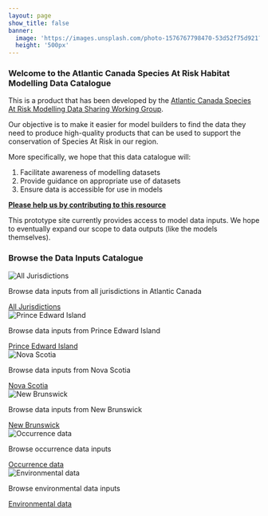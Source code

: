 ```yaml
---
layout: page
show_title: false
banner:
  image: 'https://images.unsplash.com/photo-1576767798470-53d52f75d921?ixlib=rb-4.0.3&ixid=MnwxMjA3fDB8MHxwaG90by1wYWdlfHx8fGVufDB8fHx8&auto=format&fit=crop&w=1160&q=80'
  height: '500px'
---
```


### Welcome to the Atlantic Canada Species At Risk Habitat Modelling Data Catalogue

This is a product that has been developed by the [Atlantic Canada Species At Risk Modelling Data Sharing Working Group](https://atlantichabitatmodels.github.io/communityofpractice/data-sharing/).

Our objective is to make it easier for model builders to find the data they need to produce high-quality products that can be used to support the conservation of Species At Risk in our region.

More specifically, we hope that this data catalogue will:
1. Facilitate awareness of modelling datasets
2. Provide guidance on appropriate use of datasets
3. Ensure data is accessible for use in models

[**Please help us by contributing to this resource**](https://docs.google.com/spreadsheets/d/1_GZKDpZa18Ga0irokXhh-1ZUyF3TPi0Jl_yG4NrdVlk/edit#gid=1416728414)

This prototype site currently provides access to model data inputs. We hope to eventually expand our scope to data outputs (like the models themselves).

### Browse the Data Inputs Catalogue

<div class="card-columns">
  <div class="card">
      <img class="card-img-top" src="https://images.unsplash.com/photo-1584619148084-a481b22b78ac?ixlib=rb-4.0.3&ixid=M3wxMjA3fDB8MHxwaG90by1wYWdlfHx8fGVufDB8fHx8fA%3D%3D&auto=format&fit=crop&w=2239&q=80" alt="All Jurisdictions">
      <div class="card-body">
        <p class="card-text">Browse data inputs from all jurisdictions in Atlantic Canada</p>
        <a href="{{ 'catalogue' | relative_url }}" class="btn btn-primary">All Jurisdictions</a>
      </div>
  </div>
  <div class="card">
    <img class="card-img-top" src="https://images.unsplash.com/photo-1560223202-c24c12cd00c2?ixlib=rb-4.0.3&ixid=M3wxMjA3fDB8MHxwaG90by1wYWdlfHx8fGVufDB8fHx8fA%3D%3D&auto=format&fit=crop&w=2144&q=80" alt="Prince Edward Island">
    <div class="card-body">
      <p class="card-text">Browse data inputs from Prince Edward Island</p>
      <a href="{{ 'prince-edward-island' | relative_url }}" class="btn btn-primary">Prince Edward Island</a>
    </div>
  </div>
  <div class="card">
      <img class="card-img-top" src="https://images.unsplash.com/photo-1580764330084-7729b21ae9e2?ixlib=rb-4.0.3&ixid=M3wxMjA3fDB8MHxwaG90by1wYWdlfHx8fGVufDB8fHx8fA%3D%3D&auto=format&fit=crop&w=1548&q=80" alt="Nova Scotia">
      <div class="card-body">
        <p class="card-text">Browse data inputs from Nova Scotia</p>
        <a href="{{ 'nova-scotia' | relative_url }}" class="btn btn-primary">Nova Scotia</a>
      </div>
    </div>
  <div class="card">
    <img class="card-img-top" src="https://images.unsplash.com/photo-1623512145483-8d63bcac9fef?ixlib=rb-4.0.3&ixid=M3wxMjA3fDB8MHxwaG90by1wYWdlfHx8fGVufDB8fHx8fA%3D%3D&auto=format&fit=crop&w=1626&q=80" alt="New Brunswick">
    <div class="card-body">
      <p class="card-text">Browse data inputs from New Brunswick</p>
      <a href="{{ 'new-brunswick' | relative_url }}" class="btn btn-primary">New Brunswick</a>
    </div>
  </div>
  <div class="card">
    <img class="card-img-top" src="https://images.unsplash.com/photo-1474511320723-9a56873867b5?ixlib=rb-4.0.3&ixid=M3wxMjA3fDB8MHxwaG90by1wYWdlfHx8fGVufDB8fHx8fA%3D%3D&auto=format&fit=crop&w=1772&q=80" alt="Occurrence data">
    <div class="card-body">
      <p class="card-text">Browse occurrence data inputs</p>
      <a href="{{ 'occurrence' | relative_url }}" class="btn btn-primary">Occurrence data</a>
    </div>
  </div>
  <div class="card">
    <img class="card-img-top" src="https://images.unsplash.com/photo-1519195728061-279b4e41cc15?ixlib=rb-4.0.3&ixid=M3wxMjA3fDB8MHxwaG90by1wYWdlfHx8fGVufDB8fHx8fA%3D%3D&auto=format&fit=crop&w=2231&q=80" alt="Environmental data">
    <div class="card-body">
      <p class="card-text">Browse environmental data inputs</p>
      <a href="{{ 'environmental' | relative_url }}" class="btn btn-primary">Environmental data</a>
    </div>
  </div>
</div>